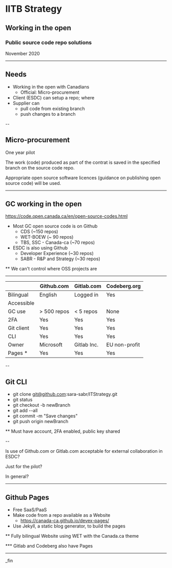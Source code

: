 # IITB Strategy

## Working in the open

### Public source code repo solutions

November 2020

---

## Needs

- Working in the open with Canadians
  - Official: Micro-procurement
- Client (ESDC) can setup a repo; where
- Supplier can
  - pull code from existing branch
  - push changes to a branch

--

## Micro-procurement

One year pilot

The work (code) produced as part of the contrat is saved in the specified branch on the source code repo.

Appropriate open source software licences (guidance on publishing open source code) will be used.

---

## GC working in the open

https://code.open.canada.ca/en/open-source-codes.html

- Most GC open source code is on Github
  - CDS (~150 repos)
  - WET-BOEW (~ 90 repos)
  - TBS, SSC - Canada-ca (~70 repos)
- ESDC is also using Github
  - Developer Experience (~30 repos)
  - SABR - R&P and Strategy (~30 repos)

** We can't control where OSS projects are

---

|             | Github.com | Gitlab.com | Codeberg.org |
|-------------|---|---|---|
| Bilingual   | English | Logged in | Yes |
| Accessible  |  |  |  |
| GC use      | > 500 repos | < 5 repos | None |
| 2FA         | Yes | Yes | Yes |
| Git client  | Yes | Yes | Yes |
| CLI         | Yes | Yes | Yes |
| Owner       | Microsoft | Gitlab Inc. | EU non-profit |
| Pages *     | Yes | Yes | Yes |

--

## Git CLI

- git clone git@github.com:sara-sabr/ITStrategy.git
- git status
- git checkout -b newBranch
- git add --all
- git commit -m "Save changes"
- git push origin newBranch

** Must have account, 2FA enabled, public key shared

--

Is use of Github.com or Gitlab.com acceptable for external collaboration in ESDC?

Just for the pilot?

In general?

---

## Github Pages

- Free SaaS/PaaS
- Make code from a repo available as a Website
  - https://canada-ca.github.io/devex-pages/
- Use Jekyll, a static blog generator, to build the pages

** Fully bilingual Website using WET with the Canada.ca theme

*** Gitlab and Codeberg also have Pages

---

_fin
